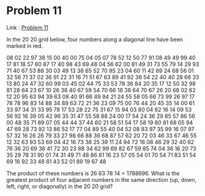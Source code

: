 Problem 11
=======

Link : [Problem 11](http://projecteuler.net/problem=11 "Problem 11")
 
 In the 20 20 grid below, four numbers along a diagonal line have been marked in red. 
 
08 02 22 97 38 15 00 40 00 75 04 05 07 78 52 12 50 77 91 08 
49 49 99 40 17 81 18 57 60 87 17 40 98 43 69 48 04 56 62 00 
81 49 31 73 55 79 14 29 93 71 40 67 53 88 30 03 49 13 36 65 
52 70 95 23 04 60 11 42 69 24 68 56 01 32 56 71 37 02 36 91 
22 31 16 71 51 67 63 89 41 92 36 54 22 40 40 28 66 33 13 80 
24 47 32 60 99 03 45 02 44 75 33 53 78 36 84 20 35 17 12 50 
32 98 81 28 64 23 67 10   26   38 40 67 59 54 70 66 18 38 64 70 
67 26 20 68 02 62 12 20 95   63   94 39 63 08 40 91 66 49 94 21 
24 55 58 05 66 73 99 26 97 17   78   78 96 83 14 88 34 89 63 72 
21 36 23 09 75 00 76 44 20 45 35   14   00 61 33 97 34 31 33 95 
78 17 53 28 22 75 31 67 15 94 03 80 04 62 16 14 09 53 56 92 
16 39 05 42 96 35 31 47 55 58 88 24 00 17 54 24 36 29 85 57 
86 56 00 48 35 71 89 07 05 44 44 37 44 60 21 58 51 54 17 58 
19 80 81 68 05 94 47 69 28 73 92 13 86 52 17 77 04 89 55 40 
04 52 08 83 97 35 99 16 07 97 57 32 16 26 26 79 33 27 98 66 
88 36 68 87 57 62 20 72 03 46 33 67 46 55 12 32 63 93 53 69 
04 42 16 73 38 25 39 11 24 94 72 18 08 46 29 32 40 62 76 36 
20 69 36 41 72 30 23 88 34 62 99 69 82 67 59 85 74 04 36 16 
20 73 35 29 78 31 90 01 74 31 49 71 48 86 81 16 23 57 05 54 
01 70 54 71 83 51 54 69 16 92 33 48 61 43 52 01 89 19 67 48 
 
 The product of these numbers is 26   63   78   14 = 1788696. 
 What is the greatest product of four adjacent numbers in the same direction (up, down, left, right, or diagonally) in the 20 20 grid? 

  
